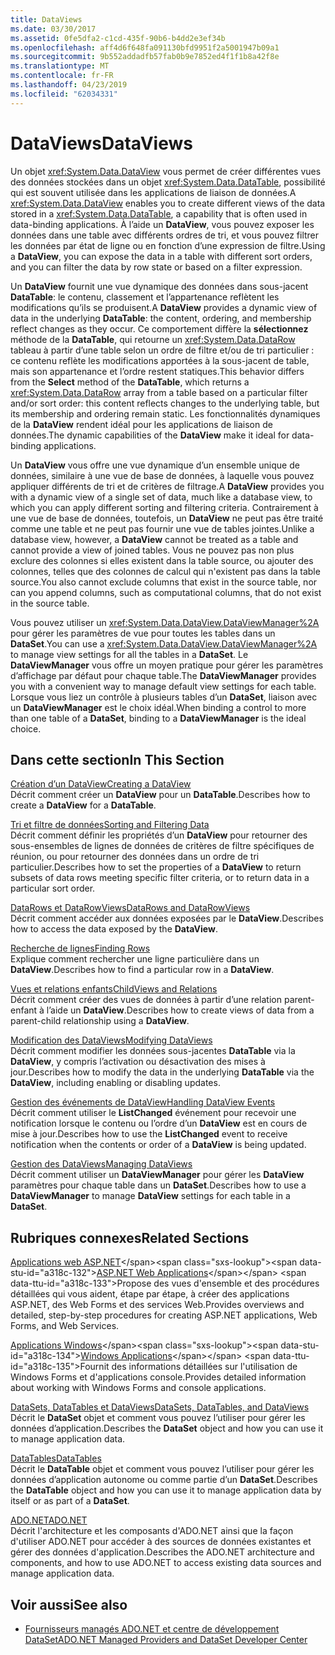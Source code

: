 ```yaml
---
title: DataViews
ms.date: 03/30/2017
ms.assetid: 0fe5dfa2-c1cd-435f-90b6-b4dd2e3ef34b
ms.openlocfilehash: aff4d6f648fa091130bfd9951f2a5001947b09a1
ms.sourcegitcommit: 9b552addadfb57fab0b9e7852ed4f1f1b8a42f8e
ms.translationtype: MT
ms.contentlocale: fr-FR
ms.lasthandoff: 04/23/2019
ms.locfileid: "62034331"
---
```

# <a name="dataviews"></a><span data-ttu-id="a318c-102">DataViews</span><span class="sxs-lookup"><span data-stu-id="a318c-102">DataViews</span></span>
<span data-ttu-id="a318c-103">Un objet <xref:System.Data.DataView> vous permet de créer différentes vues des données stockées dans un objet <xref:System.Data.DataTable>, possibilité qui est souvent utilisée dans les applications de liaison de données.</span><span class="sxs-lookup"><span data-stu-id="a318c-103">A <xref:System.Data.DataView> enables you to create different views of the data stored in a <xref:System.Data.DataTable>, a capability that is often used in data-binding applications.</span></span> <span data-ttu-id="a318c-104">À l’aide un **DataView**, vous pouvez exposer les données dans une table avec différents ordres de tri, et vous pouvez filtrer les données par état de ligne ou en fonction d’une expression de filtre.</span><span class="sxs-lookup"><span data-stu-id="a318c-104">Using a **DataView**, you can expose the data in a table with different sort orders, and you can filter the data by row state or based on a filter expression.</span></span>  
  
 <span data-ttu-id="a318c-105">Un **DataView** fournit une vue dynamique des données dans sous-jacent **DataTable**: le contenu, classement et l’appartenance reflètent les modifications qu’ils se produisent.</span><span class="sxs-lookup"><span data-stu-id="a318c-105">A **DataView** provides a dynamic view of data in the underlying **DataTable**: the content, ordering, and membership reflect changes as they occur.</span></span> <span data-ttu-id="a318c-106">Ce comportement diffère la **sélectionnez** méthode de la **DataTable**, qui retourne un <xref:System.Data.DataRow> tableau à partir d’une table selon un ordre de filtre et/ou de tri particulier : ce contenu reflète les modifications apportées à la sous-jacent de table, mais son appartenance et l’ordre restent statiques.</span><span class="sxs-lookup"><span data-stu-id="a318c-106">This behavior differs from the **Select** method of the **DataTable**, which returns a <xref:System.Data.DataRow> array from a table based on a particular filter and/or sort order: this content reflects changes to the underlying table, but its membership and ordering remain static.</span></span> <span data-ttu-id="a318c-107">Les fonctionnalités dynamiques de la **DataView** rendent idéal pour les applications de liaison de données.</span><span class="sxs-lookup"><span data-stu-id="a318c-107">The dynamic capabilities of the **DataView** make it ideal for data-binding applications.</span></span>  
  
 <span data-ttu-id="a318c-108">Un **DataView** vous offre une vue dynamique d’un ensemble unique de données, similaire à une vue de base de données, à laquelle vous pouvez appliquer différents de tri et de critères de filtrage.</span><span class="sxs-lookup"><span data-stu-id="a318c-108">A **DataView** provides you with a dynamic view of a single set of data, much like a database view, to which you can apply different sorting and filtering criteria.</span></span> <span data-ttu-id="a318c-109">Contrairement à une vue de base de données, toutefois, un **DataView** ne peut pas être traité comme une table et ne peut pas fournir une vue de tables jointes.</span><span class="sxs-lookup"><span data-stu-id="a318c-109">Unlike a database view, however, a **DataView** cannot be treated as a table and cannot provide a view of joined tables.</span></span> <span data-ttu-id="a318c-110">Vous ne pouvez pas non plus exclure des colonnes si elles existent dans la table source, ou ajouter des colonnes, telles que des colonnes de calcul qui n'existent pas dans la table source.</span><span class="sxs-lookup"><span data-stu-id="a318c-110">You also cannot exclude columns that exist in the source table, nor can you append columns, such as computational columns, that do not exist in the source table.</span></span>  
  
 <span data-ttu-id="a318c-111">Vous pouvez utiliser un <xref:System.Data.DataView.DataViewManager%2A> pour gérer les paramètres de vue pour toutes les tables dans un **DataSet**.</span><span class="sxs-lookup"><span data-stu-id="a318c-111">You can use a <xref:System.Data.DataView.DataViewManager%2A> to manage view settings for all the tables in a **DataSet**.</span></span> <span data-ttu-id="a318c-112">Le **DataViewManager** vous offre un moyen pratique pour gérer les paramètres d’affichage par défaut pour chaque table.</span><span class="sxs-lookup"><span data-stu-id="a318c-112">The **DataViewManager** provides you with a convenient way to manage default view settings for each table.</span></span> <span data-ttu-id="a318c-113">Lorsque vous liez un contrôle à plusieurs tables d’un **DataSet**, liaison avec un **DataViewManager** est le choix idéal.</span><span class="sxs-lookup"><span data-stu-id="a318c-113">When binding a control to more than one table of a **DataSet**, binding to a **DataViewManager** is the ideal choice.</span></span>  
  
## <a name="in-this-section"></a><span data-ttu-id="a318c-114">Dans cette section</span><span class="sxs-lookup"><span data-stu-id="a318c-114">In This Section</span></span>  
 [<span data-ttu-id="a318c-115">Création d’un DataView</span><span class="sxs-lookup"><span data-stu-id="a318c-115">Creating a DataView</span></span>](../../../../../docs/framework/data/adonet/dataset-datatable-dataview/creating-a-dataview.md)  
 <span data-ttu-id="a318c-116">Décrit comment créer un **DataView** pour un **DataTable**.</span><span class="sxs-lookup"><span data-stu-id="a318c-116">Describes how to create a **DataView** for a **DataTable**.</span></span>  
  
 [<span data-ttu-id="a318c-117">Tri et filtre de données</span><span class="sxs-lookup"><span data-stu-id="a318c-117">Sorting and Filtering Data</span></span>](../../../../../docs/framework/data/adonet/dataset-datatable-dataview/sorting-and-filtering-data.md)  
 <span data-ttu-id="a318c-118">Décrit comment définir les propriétés d’un **DataView** pour retourner des sous-ensembles de lignes de données de critères de filtre spécifiques de réunion, ou pour retourner des données dans un ordre de tri particulier.</span><span class="sxs-lookup"><span data-stu-id="a318c-118">Describes how to set the properties of a **DataView** to return subsets of data rows meeting specific filter criteria, or to return data in a particular sort order.</span></span>  
  
 [<span data-ttu-id="a318c-119">DataRows et DataRowViews</span><span class="sxs-lookup"><span data-stu-id="a318c-119">DataRows and DataRowViews</span></span>](../../../../../docs/framework/data/adonet/dataset-datatable-dataview/datarows-and-datarowviews.md)  
 <span data-ttu-id="a318c-120">Décrit comment accéder aux données exposées par le **DataView**.</span><span class="sxs-lookup"><span data-stu-id="a318c-120">Describes how to access the data exposed by the **DataView**.</span></span>  
  
 [<span data-ttu-id="a318c-121">Recherche de lignes</span><span class="sxs-lookup"><span data-stu-id="a318c-121">Finding Rows</span></span>](../../../../../docs/framework/data/adonet/dataset-datatable-dataview/finding-rows.md)  
 <span data-ttu-id="a318c-122">Explique comment rechercher une ligne particulière dans un **DataView**.</span><span class="sxs-lookup"><span data-stu-id="a318c-122">Describes how to find a particular row in a **DataView**.</span></span>  
  
 [<span data-ttu-id="a318c-123">Vues et relations enfants</span><span class="sxs-lookup"><span data-stu-id="a318c-123">ChildViews and Relations</span></span>](../../../../../docs/framework/data/adonet/dataset-datatable-dataview/childviews-and-relations.md)  
 <span data-ttu-id="a318c-124">Décrit comment créer des vues de données à partir d’une relation parent-enfant à l’aide un **DataView**.</span><span class="sxs-lookup"><span data-stu-id="a318c-124">Describes how to create views of data from a parent-child relationship using a **DataView**.</span></span>  
  
 [<span data-ttu-id="a318c-125">Modification des DataViews</span><span class="sxs-lookup"><span data-stu-id="a318c-125">Modifying DataViews</span></span>](../../../../../docs/framework/data/adonet/dataset-datatable-dataview/modifying-dataviews.md)  
 <span data-ttu-id="a318c-126">Décrit comment modifier les données sous-jacentes **DataTable** via la **DataView**, y compris l’activation ou désactivation des mises à jour.</span><span class="sxs-lookup"><span data-stu-id="a318c-126">Describes how to modify the data in the underlying **DataTable** via the **DataView**, including enabling or disabling updates.</span></span>  
  
 [<span data-ttu-id="a318c-127">Gestion des événements de DataView</span><span class="sxs-lookup"><span data-stu-id="a318c-127">Handling DataView Events</span></span>](../../../../../docs/framework/data/adonet/dataset-datatable-dataview/handling-dataview-events.md)  
 <span data-ttu-id="a318c-128">Décrit comment utiliser le **ListChanged** événement pour recevoir une notification lorsque le contenu ou l’ordre d’un **DataView** est en cours de mise à jour.</span><span class="sxs-lookup"><span data-stu-id="a318c-128">Describes how to use the **ListChanged** event to receive notification when the contents or order of a **DataView** is being updated.</span></span>  
  
 [<span data-ttu-id="a318c-129">Gestion des DataViews</span><span class="sxs-lookup"><span data-stu-id="a318c-129">Managing DataViews</span></span>](../../../../../docs/framework/data/adonet/dataset-datatable-dataview/managing-dataviews.md)  
 <span data-ttu-id="a318c-130">Décrit comment utiliser un **DataViewManager** pour gérer les **DataView** paramètres pour chaque table dans un **DataSet**.</span><span class="sxs-lookup"><span data-stu-id="a318c-130">Describes how to use a **DataViewManager** to manage **DataView** settings for each table in a **DataSet**.</span></span>  
  
## <a name="related-sections"></a><span data-ttu-id="a318c-131">Rubriques connexes</span><span class="sxs-lookup"><span data-stu-id="a318c-131">Related Sections</span></span>  
 <span data-ttu-id="a318c-132">[Applications web ASP.NET](https://docs.microsoft.com/previous-versions/655cec97(v=vs.100))</span><span class="sxs-lookup"><span data-stu-id="a318c-132">[ASP.NET Web Applications](https://docs.microsoft.com/previous-versions/655cec97(v=vs.100))</span></span>  
 <span data-ttu-id="a318c-133">Propose des vues d'ensemble et des procédures détaillées qui vous aident, étape par étape, à créer des applications ASP.NET, des Web Forms et des services Web.</span><span class="sxs-lookup"><span data-stu-id="a318c-133">Provides overviews and detailed, step-by-step procedures for creating ASP.NET applications, Web Forms, and Web Services.</span></span>  
  
 <span data-ttu-id="a318c-134">[Applications Windows](https://docs.microsoft.com/previous-versions/ms184421(v=vs.100))</span><span class="sxs-lookup"><span data-stu-id="a318c-134">[Windows Applications](https://docs.microsoft.com/previous-versions/ms184421(v=vs.100))</span></span>  
 <span data-ttu-id="a318c-135">Fournit des informations détaillées sur l'utilisation de Windows Forms et d'applications console.</span><span class="sxs-lookup"><span data-stu-id="a318c-135">Provides detailed information about working with Windows Forms and console applications.</span></span>  
  
 [<span data-ttu-id="a318c-136">DataSets, DataTables et DataViews</span><span class="sxs-lookup"><span data-stu-id="a318c-136">DataSets, DataTables, and DataViews</span></span>](../../../../../docs/framework/data/adonet/dataset-datatable-dataview/index.md)  
 <span data-ttu-id="a318c-137">Décrit le **DataSet** objet et comment vous pouvez l’utiliser pour gérer les données d’application.</span><span class="sxs-lookup"><span data-stu-id="a318c-137">Describes the **DataSet** object and how you can use it to manage application data.</span></span>  
  
 [<span data-ttu-id="a318c-138">DataTables</span><span class="sxs-lookup"><span data-stu-id="a318c-138">DataTables</span></span>](../../../../../docs/framework/data/adonet/dataset-datatable-dataview/datatables.md)  
 <span data-ttu-id="a318c-139">Décrit le **DataTable** objet et comment vous pouvez l’utiliser pour gérer les données d’application autonome ou comme partie d’un **DataSet**.</span><span class="sxs-lookup"><span data-stu-id="a318c-139">Describes the **DataTable** object and how you can use it to manage application data by itself or as part of a **DataSet**.</span></span>  
  
 [<span data-ttu-id="a318c-140">ADO.NET</span><span class="sxs-lookup"><span data-stu-id="a318c-140">ADO.NET</span></span>](../../../../../docs/framework/data/adonet/index.md)  
 <span data-ttu-id="a318c-141">Décrit l'architecture et les composants d'ADO.NET ainsi que la façon d'utiliser ADO.NET pour accéder à des sources de données existantes et gérer des données d'application.</span><span class="sxs-lookup"><span data-stu-id="a318c-141">Describes the ADO.NET architecture and components, and how to use ADO.NET to access existing data sources and manage application data.</span></span>  
  
## <a name="see-also"></a><span data-ttu-id="a318c-142">Voir aussi</span><span class="sxs-lookup"><span data-stu-id="a318c-142">See also</span></span>

- [<span data-ttu-id="a318c-143">Fournisseurs managés ADO.NET et centre de développement DataSet</span><span class="sxs-lookup"><span data-stu-id="a318c-143">ADO.NET Managed Providers and DataSet Developer Center</span></span>](https://go.microsoft.com/fwlink/?LinkId=217917)

